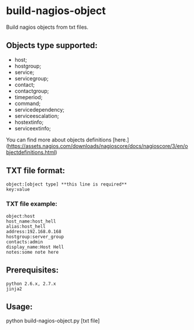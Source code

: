 # build-nagios-object
Build nagios objects from txt files.

## Objects type supported:
* host;
* hostgroup;
* service;
* servicegroup;
* contact;
* contactgroup;
* timeperiod;
* command;
* servicedependency;
* serviceescalation;
* hostextinfo;
* serviceextinfo;

You can find more about objects definitions [here.] (https://assets.nagios.com/downloads/nagioscore/docs/nagioscore/3/en/objectdefinitions.html)

## TXT file format:
    object:[object type] **this line is required**
    key:value

### TXT file example:
    object:host
    host_name:host_hell
    alias:host_hell
    address:192.168.0.168
    hostgroup:server_group
    contacts:admin
    display_name:Host Hell
    notes:some note here

## Prerequisites:
    python 2.6.x, 2.7.x
    jinja2


## Usage:
python build-nagios-object.py [txt file]